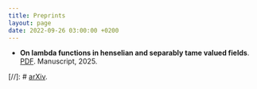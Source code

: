 ```yaml
---
title: Preprints
layout: page
date: 2022-09-26 03:00:00 +0200
---
```

- __On lambda functions in henselian and separably tame valued fields__.
[PDF](./Lambda.pdf).
Manuscript, 2025.

[//]: # [arXiv](https://arxiv.org/abs/).
